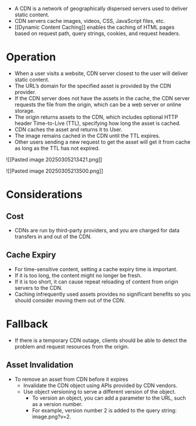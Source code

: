 - A CDN is a network of geographically dispersed servers used to deliver static content. 
- CDN servers cache images, videos, CSS, JavaScript files, etc.
- [[Dynamic Content Caching]] enables the caching of HTML pages based on request path, query strings, cookies, and request headers.

# Operation

- When a user visits a website, CDN server closest to the user will deliver static content.
- The URL’s domain for the specified asset is provided by the CDN provider. 
- If the CDN server does not have the assets in the cache, the CDN server requests the file from the origin, which can be a web server or online storage.
- The origin returns assets to the CDN, which includes optional HTTP header Time-to-Live (TTL), specifying how long the asset is cached.
- CDN caches the asset and returns it to User.
- The image remains cached in the CDN until the TTL expires. 
- Other users sending a new request to get the asset will get it from cache as long as the TTL has not expired.

![[Pasted image 20250305213421.png]]

![[Pasted image 20250305213500.png]]

# Considerations

## Cost

- CDNs are run by third-party providers, and you are charged for data transfers in and out of the CDN. 

## Cache Expiry

- For time-sensitive content, setting a cache expiry time is important.
- If it is too long, the content might no longer be fresh. 
- If it is too short, it can cause repeat reloading of content from origin servers to the CDN.
- Caching infrequently used assets provides no significant benefits so you should consider moving them out of the CDN. 

# Fallback

- If there is a temporary CDN outage, clients should be able to detect the problem and request resources from the origin.

## Asset Invalidation

- To remove an asset from CDN before it expires
	- Invalidate the CDN object using APIs provided by CDN vendors.
	- Use object versioning to serve a different version of the object. 
		- To version an object, you can add a parameter to the URL, such as a version number. 
		- For example, version number 2 is added to the query string: image.png?v=2.